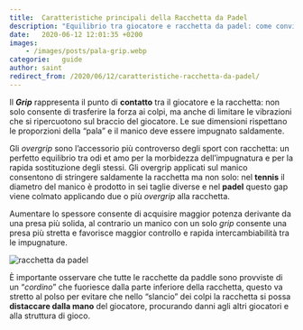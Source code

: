 ```yaml
---
title:  Caratteristiche principali della Racchetta da Padel
description: "Equilibrio tra giocatore e racchetta da padel: come convivere con grip, superficie e distribuzione del peso"
date:   2020-06-12 12:01:35 +0200
images:
    - /images/posts/pala-grip.webp
categorie:   guide
author: saint
redirect_from: /2020/06/12/caratteristiche-racchetta-da-padel/
---
```


Il **_Grip_** rappresenta il punto di **contatto** tra il giocatore e la racchetta: non solo consente di trasferire la forza ai colpi, ma anche di limitare le vibrazioni che si ripercuotono sul braccio del giocatore. Le sue dimensioni rispettano le proporzioni della “pala” e il manico deve essere impugnato saldamente.

Gli *overgrip* sono l’accessorio più controverso degli sport con racchetta: un perfetto equilibrio tra odi et amo per la morbidezza dell’impugnatura e per la rapida sostituzione degli stessi. Gli overgrip applicati sul manico consentono di stringere saldamente la racchetta ma non solo: nel **tennis** il diametro del manico è prodotto in sei taglie diverse e nel **padel** questo gap viene colmato applicando due o più *overgrip* alla racchetta.

Aumentare lo spessore consente di acquisire maggior potenza derivante da una presa più solida, al contrario un manico con un solo *grip* consente una presa più stretta e favorisce maggior controllo e rapida intercambiabilità tra le impugnature.

![racchetta da padel](/images/posts/pala-cord.webp)

È importante osservare che tutte le racchette da paddle sono provviste di un “*cordino*” che fuoriesce dalla parte inferiore della racchetta, questo va stretto al polso per evitare che nello “slancio” dei colpi la racchetta si possa **distaccare dalla mano** del giocatore, procurando danni agli altri giocatori e alla struttura di gioco. 